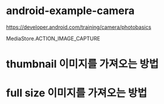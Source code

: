 # android-example-camera


https://developer.android.com/training/camera/photobasics

MediaStore.ACTION_IMAGE_CAPTURE


# thumbnail 이미지를 가져오는 방법

# full size 이미지를 가져오는 방법

